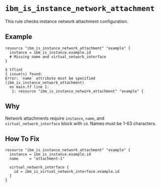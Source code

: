 # `ibm_is_instance_network_attachment`

This rule checks instance network attachment configuration.

## Example

```hcl
resource "ibm_is_instance_network_attachment" "example" {
  instance = ibm_is_instance.example.id
  # Missing name and virtual_network_interface
}
```

```console
$ tflint
1 issue(s) found:
Error: `name` attribute must be specified (ibm_is_instance_network_attachment)
  on main.tf line 1:
   1: resource "ibm_is_instance_network_attachment" "example" {
```

## Why

Network attachments require `instance`, `name`, and `virtual_network_interface` block with `id`. Names must be 1-63 characters.

## How To Fix

```hcl
resource "ibm_is_instance_network_attachment" "example" {
  instance = ibm_is_instance.example.id
  name     = "attachment-1"
  
  virtual_network_interface {
    id = ibm_is_virtual_network_interface.example.id
  }
}
```
